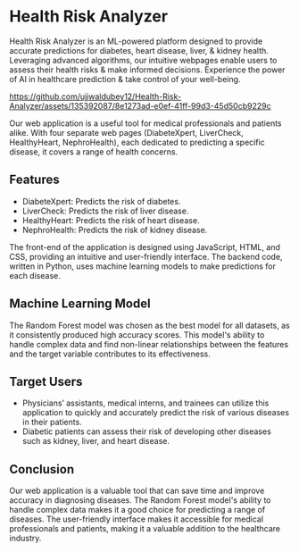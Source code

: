 # Health Risk Analyzer
Health Risk Analyzer is an ML-powered platform designed to provide accurate predictions for diabetes, heart disease, liver, &amp; kidney health. Leveraging advanced algorithms, our intuitive webpages enable users to assess their health risks &amp; make informed decisions. Experience the power of AI in healthcare prediction &amp; take control of your well-being.

https://github.com/ujjwaldubey12/Health-Risk-Analyzer/assets/135392087/8e1273ad-e0ef-41ff-99d3-45d50cb9229c
    

Our web application is a useful tool for medical professionals and patients alike. With four separate web pages (DiabeteXpert, LiverCheck, HealthyHeart, NephroHealth), each dedicated to predicting a specific disease, it covers a range of health concerns.

## Features

- DiabeteXpert: Predicts the risk of diabetes.
- LiverCheck: Predicts the risk of liver disease.
- HealthyHeart: Predicts the risk of heart disease.
- NephroHealth: Predicts the risk of kidney disease.

The front-end of the application is designed using JavaScript, HTML, and CSS, providing an intuitive and user-friendly interface. The backend code, written in Python, uses machine learning models to make predictions for each disease.

## Machine Learning Model

The Random Forest model was chosen as the best model for all datasets, as it consistently produced high accuracy scores. This model's ability to handle complex data and find non-linear relationships between the features and the target variable contributes to its effectiveness.

## Target Users

- Physicians’ assistants, medical interns, and trainees can utilize this application to quickly and accurately predict the risk of various diseases in their patients.
- Diabetic patients can assess their risk of developing other diseases such as kidney, liver, and heart disease.

## Conclusion

Our web application is a valuable tool that can save time and improve accuracy in diagnosing diseases. The Random Forest model's ability to handle complex data makes it a good choice for predicting a range of diseases. The user-friendly interface makes it accessible for medical professionals and patients, making it a valuable addition to the healthcare industry.

